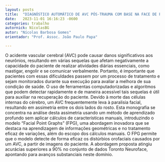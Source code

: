 ```yaml
---
layout: posts
title:  "DIAGNÓSTICO AUTOMÁTICO DE AVC PÓS-TRAUMA COM BASE NA FACE DE PACIENTES UTILIZANDO REDES NEURAIS EM GRAFOS"
date:   2023-11-01 16:16:23 -0600
categories: trabalho
autornick: NícolasBG
autor: "Nícolas Barbosa Gomes"
orientador: "Prof. Assoc. João Paulo Papa"

---
```


O acidente vascular cerebral (AVC) pode causar danos significativos aos neurônios, resultando em várias sequelas que afetam negativamente a capacidade do paciente de realizar atividades diárias essenciais, como mastigar, engolir e se comunicar verbalmente. Portanto, é importante que pacientes com essas dificuldades passem por um processo de tratamento e sejam monitorados durante sua execução para avaliar a melhora de sua condição de saúde. O uso de ferramentas computadorizadas e algoritmos que podem detectar rapidamente e de maneira acessível tais sequelas é útil para auxiliar na recuperação do paciente. Devido à morte das células internas do cérebro, um AVC frequentemente leva à paralisia facial, resultando em assimetria entre os dois lados do rosto. Esta monografia se concentra na análise desta assimetria usando um método de aprendizado profundo sem aplicar cálculos de características manuais, introduzindo o modelo “Facial Point Graphs” (FPG), uma abordagem inovadora que se destaca na aprendizagem de informações geométricas e no tratamento eficaz de variações, além do escopo dos cálculos manuais. O FPG permite que o modelo detecte de forma eficaz os distúrbios orofaciais causados por um AVC, a partir de imagens do paciente. A abordagem proposta atingiu acurácias superiores a 90\% no conjunto de dados Toronto Neuroface, apontando para avanços substanciais neste domínio.

